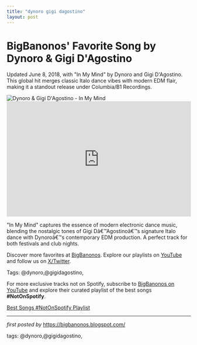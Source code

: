 ```yaml
---
title: "dynoro gigi dagostino"
layout: post
---
```

<!-- Post Title -->
<h1 >BigBanonos' Favorite Song by Dynoro & Gigi D'Agostino</h1> <!-- Introductory Text -->
<p >Updated June 8, 2018, with "In My Mind" by Dynoro and Gigi D'Agostino. This global hit merges classic Italo dance vibes with modern EDM flair, making it a standout release under Columbia/B1 Recordings.</p> <!-- Featured Image -->
<div > <img src="https://cdn-images.dzcdn.net/images/artist/7c92f4d57ae16865003eed59750104d9/1900x1900-000000-80-0-0.jpg" alt="Dynoro & Gigi D'Agostino - In My Mind" />
</div> <!-- YouTube Video Embed -->
<div > <iframe width="100%" height="315" src="https://www.youtube.com/embed/fCoIP5ICfx8" title="Dynoro, Gigi Dâ€™Agostino - In My Mind (Official Video)" frameborder="0" allow="accelerometer; autoplay; clipboard-write; encrypted-media; gyroscope; picture-in-picture; web-share" referrerpolicy="strict-origin-when-cross-origin" allowfullscreen></iframe>
</div> <!-- Song Information -->
<div > <p>"In My Mind" captures the essence of modern electronic dance music, blending the nostalgic tones of Gigi Dâ€™Agostinoâ€™s signature Italo dance with Dynoroâ€™s contemporary EDM production. A perfect track for both festivals and club nights.</p>
</div> <!-- Footer Links -->
<div > <p>Discover more favorites at <a href="https://bigbanonos.blogspot.com/" target="_blank">BigBanonos</a>. Explore our playlists on <a href="https://www.youtube.com/@BigBanonos" target="_blank">YouTube</a> and follow us on <a href="https://x.com/bigbanonos" target="_blank">X/Twitter</a>.</p>
</div> <!-- Tags -->
<p >Tags: @dynoro,@gigidagostino,</p>


<!--Subscribe and Playlist Links-->
<div>
    <p>For more exclusive tracks not on Spotify, subscribe to <a href="https://www.youtube.com/@BigBanonos" target="_blank">BigBanonos on YouTube</a> and explore their curated playlist of the best songs <strong>#NotOnSpotify</strong>.</p>
    <p><a href="https://www.youtube.com/playlist?list=PLtuNtuTatqI0kFahUCbtbfenC_ET5O_tr" target="_blank">Best Songs #NotOnSpotify Playlist<br /></a></p></div>

<hr />

<p><em>first posted by</em> <a href="https://bigbanonos.blogspot.com/" rel="noopener" target="_new">https://bigbanonos.blogspot.com/</a></p>

<p>tags: @dynoro,@gigidagostino,</p>
